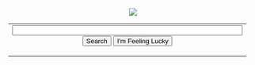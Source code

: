 <center>
<img src="http://gyazo.com/50ca7be6646083a8be5325ed14bc1815.png" />
<table width="100%"><tr><td align="center">
<form action="http://www.google.com/search">
<input name="q" size="55"><br>
<input type="submit" value="Search" name="btnG">
<input type="submit" value="I'm Feeling Lucky" name="btnI">
</form>
</td></tr></table>
</center>


